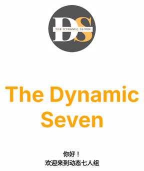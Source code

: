 <img style="display: block;
  margin-left: auto;
  margin-right: auto;
  width: 30%;" src="PM/Howtobuild/logo.png">

<H2 style= "text-align: center; font-size:7vw" > <span style="color:green"></span><span style="color:orange">The </span><span style="color:orange"> Dynamic Seven</span> </h2>

 <H2 style= "text-align: center; font-size:2vw" > <span style="color:light black">你好！ <br> 欢迎来到动态七人组</span>